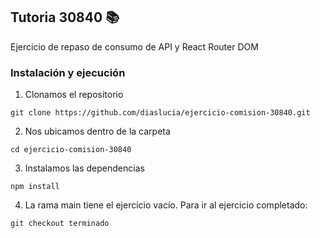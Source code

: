 ## Tutoria 30840 📚

Ejercicio de repaso de consumo de API y React Router DOM

### Instalación y ejecución

1. Clonamos el repositorio
```
git clone https://github.com/diaslucia/ejercicio-comision-30840.git
```
2. Nos ubicamos dentro de la carpeta 
```
cd ejercicio-comision-30840
```
3. Instalamos las dependencias
```
npm install
```
4. La rama main tiene el ejercicio vacío. Para ir al ejercicio completado:
```
git checkout terminado
```

